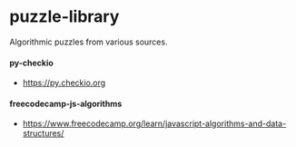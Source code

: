# puzzle-library

Algorithmic puzzles from various sources.

#### py-checkio
* https://py.checkio.org

#### freecodecamp-js-algorithms
* https://www.freecodecamp.org/learn/javascript-algorithms-and-data-structures/

